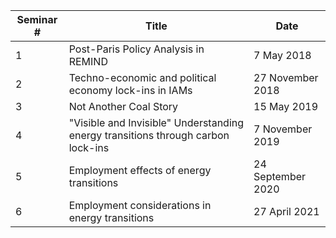 | **Seminar #** | **Title**                                                                        | **Date**          |  
|---------------|----------------------------------------------------------------------------------|-------------------|
| 1             | Post-Paris Policy Analysis in REMIND                                             | 7 May 2018        |  
| 2             | Techno-economic and political economy lock-ins in IAMs                           | 27 November 2018  |   
| 3             | Not Another Coal Story                                                           | 15 May 2019       |   
| 4             | "Visible and Invisible" Understanding energy transitions through carbon lock-ins | 7 November 2019   | 
| 5             | Employment effects of energy transitions                                         | 24 September 2020 |   
| 6             | Employment considerations in energy transitions                                  | 27 April 2021     |   
  
